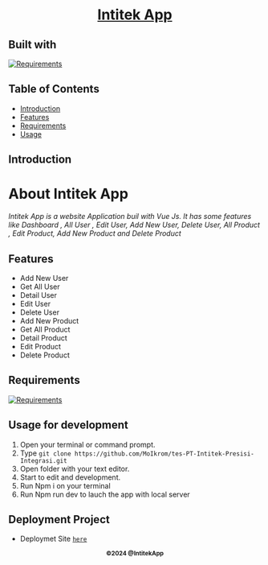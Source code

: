 <h1 align="center"><u> Intitek App</u></h1>
<p align="left">
<h2>Built with</h2>
</p>

[![Requirements](https://skillicons.dev/icons?i=vue)](https://skillicons.dev)
<br>

## Table of Contents

- [Introduction](#introduction)
- [Features](#features)
- [Requirements](#requirements)
- [Usage](#usage-for-development)

## Introduction

# **About Intitek App**

_Intitek App is a website Application buil with Vue Js. It has some features like Dashboard , All User , Edit User, Add New User, Delete User, All Product , Edit Product, Add New Product and Delete Product_

## Features

- Add New User
- Get All User
- Detail User
- Edit User
- Delete User
- Add New Product
- Get All Product
- Detail Product
- Edit Product
- Delete Product

## Requirements

[![Requirements](https://skillicons.dev/icons?i=vue,vscode,vercel)](https://skillicons.dev)

## Usage for development

1. Open your terminal or command prompt.
2. Type `git clone https://github.com/MoIkrom/tes-PT-Intitek-Presisi-Integrasi.git`
3. Open folder with your text editor.
4. Start to edit and development.
5. Run Npm i on your terminal
6. Run Npm run dev to lauch the app with local server

## Deployment Project

- Deploymet Site [`here`](https://intitek-app.vercel.app/)

<p align="center"><sub><b>&copy;2024 @IntitekApp</b></sub></p>
